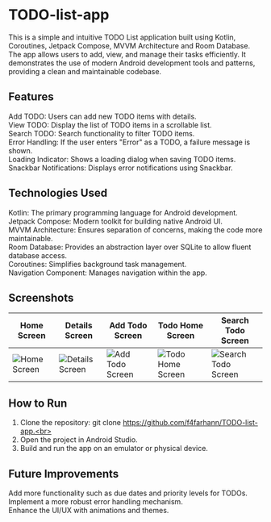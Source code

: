 # TODO-list-app
This is a simple and intuitive TODO List application built using Kotlin, Coroutines, Jetpack Compose, MVVM Architecture and Room Database. The app allows users to add, view, and manage their tasks efficiently. It demonstrates the use of modern Android development tools and patterns, providing a clean and maintainable codebase.

## Features
Add TODO: Users can add new TODO items with details.<br>
View TODO: Display the list of TODO items in a scrollable list.<br>
Search TODO: Search functionality to filter TODO items.<br>
Error Handling: If the user enters "Error" as a TODO, a failure message is shown.<br>
Loading Indicator: Shows a loading dialog when saving TODO items.<br>
Snackbar Notifications: Displays error notifications using Snackbar.<br>

## Technologies Used
Kotlin: The primary programming language for Android development.<br>
Jetpack Compose: Modern toolkit for building native Android UI.<br>
MVVM Architecture: Ensures separation of concerns, making the code more maintainable.<br>
Room Database: Provides an abstraction layer over SQLite to allow fluent database access.<br>
Coroutines: Simplifies background task management.<br>
Navigation Component: Manages navigation within the app.<br>

## Screenshots

| Home Screen             | Details Screen             | Add Todo Screen             | Todo Home Screen             | Search Todo Screen             |
| ----------------------- | -------------------------  | --------------------------- | ---------------------------- | ------------------------------ |
| ![Home Screen](https://github.com/user-attachments/assets/297186d0-da70-4676-8873-7cac89102838) | ![Details Screen](https://github.com/user-attachments/assets/0cdcbcbf-fd9d-4d5f-a7e6-41e384311545) | ![Add Todo Screen](https://github.com/user-attachments/assets/91250413-5b4e-482e-8607-cb0a36e30295) |   ![Todo Home Screen](https://github.com/user-attachments/assets/27208a2b-601d-438b-a3ae-373fea03812b) | ![Search Todo Screen](https://github.com/user-attachments/assets/076fec03-5767-4890-b31b-f76212f8984d) |

## How to Run
1. Clone the repository: git clone https://github.com/f4farhann/TODO-list-app.<br>
2. Open the project in Android Studio.<br>
3. Build and run the app on an emulator or physical device.<br>

## Future Improvements
Add more functionality such as due dates and priority levels for TODOs.<br>
Implement a more robust error handling mechanism.<br>
Enhance the UI/UX with animations and themes.<br>
